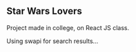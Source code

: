 ## Star Wars Lovers

Project made in college, on React JS class.

Using swapi for search results...

